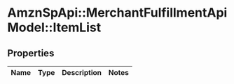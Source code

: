 # AmznSpApi::MerchantFulfillmentApiModel::ItemList

## Properties
Name | Type | Description | Notes
------------ | ------------- | ------------- | -------------

